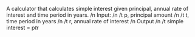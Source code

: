 A calculator that calculates simple interest given principal, annual rate of interest and time period in years. /n
Input: /n
/t   p, principal amount /n
/t   t, time period in years /n
/t   r, annual rate of interest /n
Output /n
/t   simple interest = p*t*r
